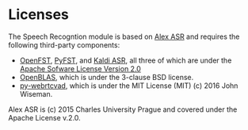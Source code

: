 # Licenses

The Speech Recogntion module is based on [Alex ASR](https://github.com/choko/alex-asr) 
and requires the following third-party components:
- [OpenFST](http://www.openfst.org/twiki/bin/view/FST/DistCopying),
  [PyFST](https://github.com/vchahun/pyfst), and 
  [Kaldi ASR](https://github.com/kaldi-asr/kaldi), all three of which are under the
  [Apache Sofware License Version 2.0](http://www.apache.org/licenses/LICENSE-2.0)
- [OpenBLAS](https://github.com/xianyi/OpenBLAS/wiki), which is under the 3-clause BSD license.
- [py-webrtcvad](https://github.com/wiseman/py-webrtcvad), which is under the MIT License (MIT) (c) 2016 John Wiseman.

Alex ASR is (c) 2015 Charles University Prague and covered under the Apache License v.2.0.

